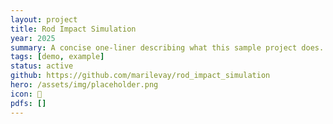 ```yaml
---
layout: project
title: Rod Impact Simulation
year: 2025
summary: A concise one-liner describing what this sample project does.
tags: [demo, example]
status: active
github: https://github.com/marilevay/rod_impact_simulation
hero: /assets/img/placeholder.png
icon: 🦯
pdfs: []
---
```

